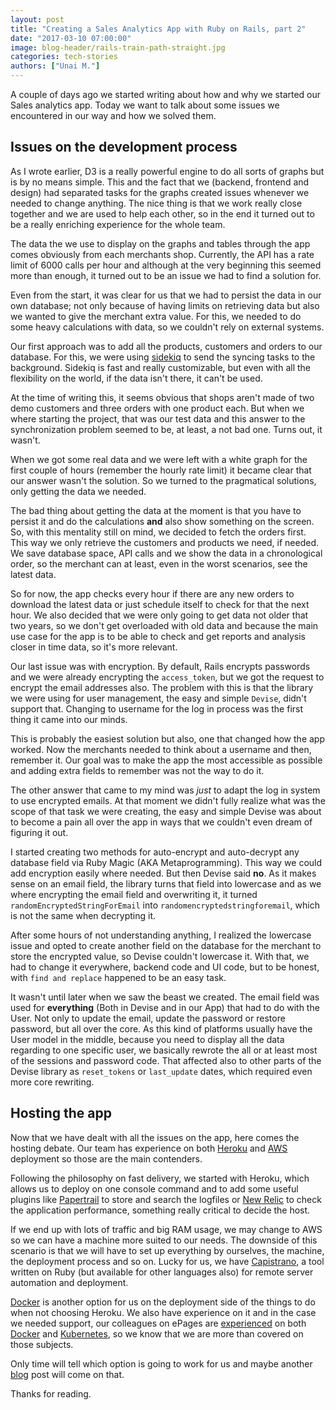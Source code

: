 ```yaml
---
layout: post
title: "Creating a Sales Analytics App with Ruby on Rails, part 2"
date: "2017-03-10 07:00:00"
image: blog-header/rails-train-path-straight.jpg
categories: tech-stories
authors: ["Unai M."]
---
```


A couple of days ago we started writing about how and why we started our Sales analytics app. Today we want to talk about some issues we encountered in our way and how we solved them.

## Issues on the development process

As I wrote earlier, D3 is a really powerful engine to do all sorts of graphs but is by no means simple.
This and the fact that we (backend, frontend and design) had separated tasks for the graphs created issues whenever we needed to change anything.
The nice thing is that we work really close together and we are used to help each other, so in the end it turned out to be a really enriching experience for the whole team.

The data the we use to display on the graphs and tables through the app comes obviously from each merchants shop.
Currently, the API has a rate limit of 6000 calls per hour and although at the very beginning this seemed more than enough, it turned out to be an issue we had to find a solution for.

Even from the start, it was clear for us that we had to persist the data in our own database; not only because of having limits on retrieving data but also we wanted to give the merchant extra value.
For this, we needed to do some heavy calculations with data, so we couldn't rely on external systems.

Our first approach was to add all the products, customers and orders to our database.
For this, we were using [sidekiq](http://sidekiq.org/) to send the syncing tasks to the background.
Sidekiq is fast and really customizable, but even with all the flexibility on the world, if the data isn't there, it can't be used.

At the time of writing this, it seems obvious that shops aren't made of two demo customers and three orders with one product each.
But when we where starting the project, that was our test data and this answer to the synchronization problem seemed to be, at least, a not bad one.
Turns out, it wasn't.

When we got some real data and we were left with a white graph for the first couple of hours (remember the hourly rate limit) it became clear that our answer wasn't the solution.
So we turned to the pragmatical solutions, only getting the data we needed.

The bad thing about getting the data at the moment is that you have to persist it and do the calculations **and** also show something on the screen.
So, with this mentality still on mind, we decided to fetch the orders first.
This way we only retrieve the customers and products we need, if needed.
We save database space, API calls and we show the data in a chronological order, so the merchant can at least, even in the worst scenarios, see the latest data.

So for now, the app checks every hour if there are any new orders to download the latest data or just schedule itself to check for that the next hour.
We also decided that we were only going to get data not older that two years, so we don't get overloaded with old data and because the main use case for the app is to be able to check and get reports and analysis closer in time data, so it's more relevant.

Our last issue was with encryption.
By default, Rails encrypts passwords and we were already encrypting the `access_token`, but we got the request to encrypt the email addresses also.
The problem with this is that the library we were using for user management, the easy and simple `Devise`, didn't support that.
Changing to username for the log in process was the first thing it came into our minds.

This is probably the easiest solution but also, one that changed how the app worked.
Now the merchants needed to think about a username and then, remember it.
Our goal was to make the app the most accessible as possible and adding extra fields to remember was not the way to do it.

The other answer that came to my mind was *just* to adapt the log in system to use encrypted emails.
At that moment we didn't fully realize what was the scope of that task we were creating, the easy and simple Devise was about to become a pain all over the app in ways that we couldn't even dream of figuring it out.

I started creating two methods for auto-encrypt and auto-decrypt any database field via Ruby Magic (AKA Metaprogramming).
This way we could add encryption easily where needed. But then Devise said **no**.
As it makes sense on an email field, the library turns that field into lowercase and as we where encrypting the email field and overwriting it, it turned `randomEncryptedStringForEmail` into `randomencryptedstringforemail`, which is not the same when decrypting it.

After some hours of not understanding anything, I realized the lowercase issue and opted to create another field on the database for the merchant to store the encrypted value, so Devise couldn't lowercase it.
With that, we had to change it everywhere, backend code and UI code, but to be honest, with `find and replace` happened to be an easy task.

It wasn't until later when we saw the beast we created.
The email field was used for **everything** (Both in Devise and in our App) that had to do with the User.
Not only to update the email, update the password or restore password, but all over the core.
As this kind of platforms usually have the User model in the middle, because you need to display all the data regarding to one specific user, we basically rewrote the all or at least most of the sessions and password code.
That affected also to other parts of the Devise library as `reset_tokens` or `last_update` dates, which required even more core rewriting.

## Hosting the app

Now that we have dealt with all the issues on the app, here comes the hosting debate.
Our team has experience on both [Heroku](https://www.heroku.com) and [AWS](https://aws.amazon.com) deployment so those are the main contenders.

Following the philosophy on fast delivery, we started with Heroku, which allows us to deploy on one console command and to add some useful plugins like [Papertrail](https://papertrailapp.com) to store and search the logfiles or [New Relic](https://newrelic.com/) to check the application performance, something really critical to decide the host.

If we end up with lots of traffic and big RAM usage, we may change to AWS so we can have a machine more suited to our needs.
The downside of this scenario is that we will have to set up everything by ourselves, the machine, the deployment process and so on.
Lucky for us, we have [Capistrano](http://capistranorb.com/), a tool written on Ruby (but available for other languages also) for remote server automation and deployment.

[Docker](https://www.docker.com) is another option for us on the deployment side of the things to do when not choosing Heroku.
We also have experience on it and in the case we needed support, our colleagues on ePages are [experienced](https://developer.epages.com/blog/2016/07/05/containerdays-hamburg.html) on both [Docker](https://developer.epages.com/blog/2016/11/28/xp-days-germany-2016.html) and [Kubernetes](https://developer.epages.com/blog/2016/08/09/how-to-setup-a-ha-kubernetes-cluster-etcd-cluster-with-ssl.html), so we know that we are more than covered on those subjects.

Only time will tell which option is going to work for us and maybe another [blog](https://developer.epages.com/blog/) post will come on that.

Thanks for reading.
